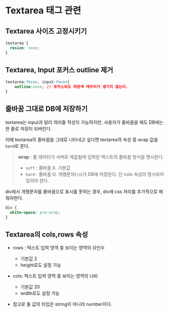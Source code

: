 # Textarea 태그 관련

## Textarea 사이즈 고정시키기

```css
textarea {
  resize: none;
}
```

## Textarea, Input 포커스 outline 제거

```css
textarea:focus, input:focus{
	outline:none; // 포커스되도 파란색 테두리가 생기지 않는다.
}
```

## 줄바꿈 그대로 DB에 저장하기

textarea는 input과 달리 여러줄 작성이 가능하지만, 사용자가 줄바꿈을 해도 DB에는 한 줄로 저장이 되버린다.

이때 textarea의 줄바꿈을 그대로 나타내고 싶다면 textarea의 속성 중 wrap 값을 `hard`로 준다.

> **wrap** : 폼 데이터가 서버로 제출될때 입력된 텍스트의 줄바꿈 방식을 명시한다.
>
> - `soft` : 줄바꿈 X. 기본값
> - `hard` : 줄바꿈 O. 개행문자(`\n`)가 DB에 저장된다. 단 cols 속성이 명시되어 있어야 한다.

div에서 개행문자를 줄바꿈으로 표시를 못하는 경우, div에 css 처리를 추가적으로 해줘야한다.

```css
div {
  white-space: pre-wrap;
}
```

## Textarea의 cols,rows 속성

- rows : 텍스트 입력 영역 중 보이는 영역의 라인수
  - 기본값 2
  - height로도 설정 가능
- cols: 텍스트 입력 영역 중 보이는 영역의 너비

  - 기본값 20
  - width로도 설정 가능

- 참고로 둘 값의 타입은 string이 아니라 number이다.
